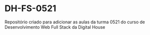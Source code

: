 # DH-FS-0521
Repositório criado para adicionar as aulas da turma 0521 do curso de Desenvolvimento Web Full Stack da Digital House

